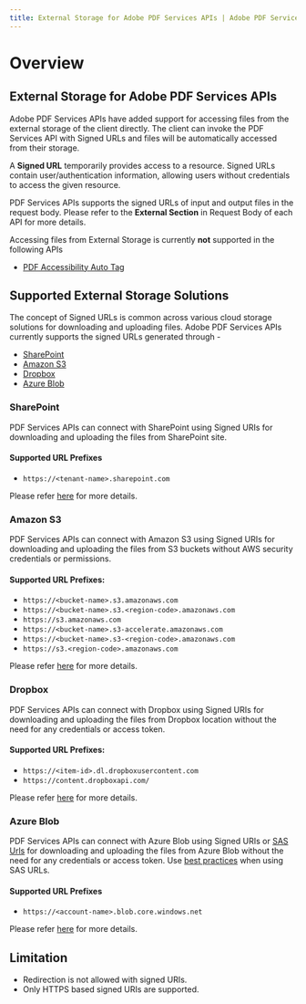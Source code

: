 ```yaml
---
title: External Storage for Adobe PDF Services APIs | Adobe PDF Services
---
```

# Overview

## **External Storage for Adobe PDF Services APIs**

Adobe PDF Services APIs have added support for accessing files from the external storage of the client directly. The client can invoke the PDF Services API with Signed URLs and files will be automatically accessed from their storage.

A **Signed URL** temporarily provides access to a resource. Signed URLs contain user/authentication information, allowing users without credentials to access the given resource.

PDF Services APIs supports the signed URLs of input and output files in the request body. Please refer to the **External Section** in Request Body of each API for more details.

<InlineAlert slots="text"/>

<div>
Accessing files from External Storage is currently <b>not</b> supported in the following APIs
<ul>
    <li> <a href="../../../apis/#tag/PDF-Accessibility-Auto-Tag">PDF Accessibility Auto Tag</a> </li>
</ul>
</div>

## Supported External Storage Solutions

The concept of Signed URLs is common across various cloud storage solutions for downloading and uploading files. Adobe PDF Services APIs currently supports the signed URLs generated through -
- [SharePoint](#sharepoint)
- [Amazon S3](#amazon-s3)
- [Dropbox](#dropbox)
- [Azure Blob](#azure-blob)


### SharePoint

PDF Services APIs can connect with SharePoint using Signed URIs for downloading and uploading the files from SharePoint site. 

#### Supported URL Prefixes

- `https://<tenant-name>.sharepoint.com`

Please refer [here](https://learn.microsoft.com/en-us/graph/overview) for more details.

### Amazon S3

PDF Services APIs can connect with Amazon S3 using Signed URIs for downloading and uploading the files from S3 buckets without AWS security credentials or permissions.

#### Supported URL Prefixes:

- `https://<bucket-name>.s3.amazonaws.com`
- `https://<bucket-name>.s3.<region-code>.amazonaws.com`
- `https://s3.amazonaws.com`
- `https://<bucket-name>.s3-accelerate.amazonaws.com`
- `https://<bucket-name>.s3-<region-code>.amazonaws.com`
- `https://s3.<region-code>.amazonaws.com`

Please refer [here](https://docs.aws.amazon.com/AmazonS3/latest/userguide/using-presigned-url.html) for more details.

### Dropbox

PDF Services APIs can connect with Dropbox using Signed URIs for downloading and uploading the files from Dropbox location without the need for any credentials or access token.

#### Supported URL Prefixes:

- `https://<item-id>.dl.dropboxusercontent.com`
- `https://content.dropboxapi.com/`


Please refer [here](https://www.dropbox.com/developers/documentation/http/documentation) for more details.

### Azure Blob

PDF Services APIs can connect with Azure Blob using Signed URIs or [SAS Urls](https://learn.microsoft.com/en-us/azure/storage/common/storage-sas-overview) for downloading and uploading the files from Azure Blob without the need for any credentials or access token. Use [best practices](https://learn.microsoft.com/en-us/azure/storage/common/storage-sas-overview#best-practices-when-using-sas) when using SAS URLs.

#### Supported URL Prefixes

- `https://<account-name>.blob.core.windows.net`

Please refer [here](https://learn.microsoft.com/en-us/azure/ai-services/translator/document-translation/how-to-guides/create-sas-tokens?tabs=Containers#create-sas-tokens-with-azure-storage-explorer) for more details. 

## Limitation
- Redirection is not allowed with signed URIs.
- Only HTTPS based signed URIs are supported.




